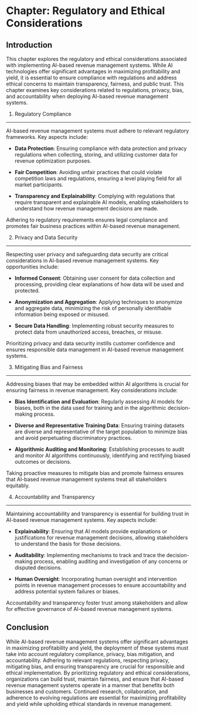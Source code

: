 Chapter: Regulatory and Ethical Considerations
==============================================

Introduction
------------

This chapter explores the regulatory and ethical considerations associated with implementing AI-based revenue management systems. While AI technologies offer significant advantages in maximizing profitability and yield, it is essential to ensure compliance with regulations and address ethical concerns to maintain transparency, fairness, and public trust. This chapter examines key considerations related to regulations, privacy, bias, and accountability when deploying AI-based revenue management systems.

1. Regulatory Compliance
------------------------

AI-based revenue management systems must adhere to relevant regulatory frameworks. Key aspects include:

* **Data Protection**: Ensuring compliance with data protection and privacy regulations when collecting, storing, and utilizing customer data for revenue optimization purposes.

* **Fair Competition**: Avoiding unfair practices that could violate competition laws and regulations, ensuring a level playing field for all market participants.

* **Transparency and Explainability**: Complying with regulations that require transparent and explainable AI models, enabling stakeholders to understand how revenue management decisions are made.

Adhering to regulatory requirements ensures legal compliance and promotes fair business practices within AI-based revenue management.

2. Privacy and Data Security
----------------------------

Respecting user privacy and safeguarding data security are critical considerations in AI-based revenue management systems. Key opportunities include:

* **Informed Consent**: Obtaining user consent for data collection and processing, providing clear explanations of how data will be used and protected.

* **Anonymization and Aggregation**: Applying techniques to anonymize and aggregate data, minimizing the risk of personally identifiable information being exposed or misused.

* **Secure Data Handling**: Implementing robust security measures to protect data from unauthorized access, breaches, or misuse.

Prioritizing privacy and data security instills customer confidence and ensures responsible data management in AI-based revenue management systems.

3. Mitigating Bias and Fairness
-------------------------------

Addressing biases that may be embedded within AI algorithms is crucial for ensuring fairness in revenue management. Key considerations include:

* **Bias Identification and Evaluation**: Regularly assessing AI models for biases, both in the data used for training and in the algorithmic decision-making process.

* **Diverse and Representative Training Data**: Ensuring training datasets are diverse and representative of the target population to minimize bias and avoid perpetuating discriminatory practices.

* **Algorithmic Auditing and Monitoring**: Establishing processes to audit and monitor AI algorithms continuously, identifying and rectifying biased outcomes or decisions.

Taking proactive measures to mitigate bias and promote fairness ensures that AI-based revenue management systems treat all stakeholders equitably.

4. Accountability and Transparency
----------------------------------

Maintaining accountability and transparency is essential for building trust in AI-based revenue management systems. Key aspects include:

* **Explainability**: Ensuring that AI models provide explanations or justifications for revenue management decisions, allowing stakeholders to understand the basis for those decisions.

* **Auditability**: Implementing mechanisms to track and trace the decision-making process, enabling auditing and investigation of any concerns or disputed decisions.

* **Human Oversight**: Incorporating human oversight and intervention points in revenue management processes to ensure accountability and address potential system failures or biases.

Accountability and transparency foster trust among stakeholders and allow for effective governance of AI-based revenue management systems.

Conclusion
----------

While AI-based revenue management systems offer significant advantages in maximizing profitability and yield, the deployment of these systems must take into account regulatory compliance, privacy, bias mitigation, and accountability. Adhering to relevant regulations, respecting privacy, mitigating bias, and ensuring transparency are crucial for responsible and ethical implementation. By prioritizing regulatory and ethical considerations, organizations can build trust, maintain fairness, and ensure that AI-based revenue management systems operate in a manner that benefits both businesses and customers. Continued research, collaboration, and adherence to evolving regulations are essential for maximizing profitability and yield while upholding ethical standards in revenue management.
